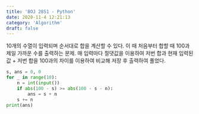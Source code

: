 ```yaml
---
title: 'BOJ 2851 - Python'
date: 2020-11-4 12:21:13
category: 'Algorithm'
draft: false
---
```

10개의 수열이 입력되며 순서대로 합을 계산할 수 있다. 이 때 처음부터 합할 때 100과 제일 가까운 수를 출력하는 문제. 매 입력마다 절댓값을 이용하여 저번 합과 현재 입력된 값 + 저번 합을 100과의 차이를 이용하여 비교해 저장 후 출력하여 풀었다.
```python
s, ans = 0, 0
for _ in range(10):
    n = int(input())
    if abs(100 - s) >= abs(100 - s - n):
        ans = s + n
    s += n
print(ans)

```